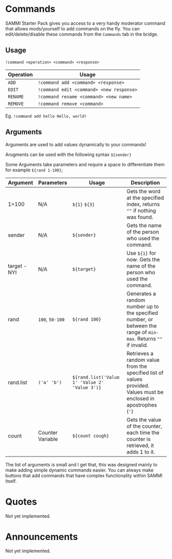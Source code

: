 # Commands


SAMMI Starter Pack gives you access to a very handy moderator command that allows mods/yourself to add commands on the fly. You can edit/delete/disable these commands from the `Commands` tab in the bridge.

## Usage

`!command <operation> <command> <response>`

| Operation | Usage |
| -------- | ----- |
| `ADD` | `!command add <command> <response>` |
| `EDIT` | `!command edit <command> <new response>` |
| `RENAME` | `!command rename <command> <new name>` |M
| `REMOVE` | `!command remove <command>` |

Eg. `!command add hello Hello, world!`

## Arguments

Arguments are used to add values dynamically to your commands! 

Arugments can be used with the following syntax `${sender}`

Some Arguments take parameters and require a space to differentiate them for example `${rand 1-100}`;

| Argument | Parameters | Usage |Description |
| -------- | ---------- | ----- | ----------- |
| 1>100 | N/A | `${1}` `${3}`| Gets the word at the specified index, returns `""` if nothing was found. |
| sender | N/A | `${sender}` | Gets the name of the person who used the command. |
| target - NYI | N/A | `${target}` | Use `${1}` for now. Gets the name of the person who used the command. |
| rand | `100`, `50-100` | `${rand 100}` | Generates a random number up to the specified number, or between the range of `min-max`. Returns `""` if invalid. |
| rand.list | `('a' 'b')` | `${rand.list('Value 1' 'Value 2' 'Value 3')}` | Retrieves a random value from the specified list of values provided. Values must be enclosed in apostrophes (`'`) |
| count | Counter Variable | `${count cough}` | Gets the value of the counter, each time the counter is retrieved, it adds 1 to it.

The list of arguments is small and I get that, this was designed mainly to make adding simple dynamic commands easier. You can always make buttons that add commands that have complex functionality within SAMMI itself.

# Quotes

Not yet implemented.

# Announcements

Not yet implemented.

